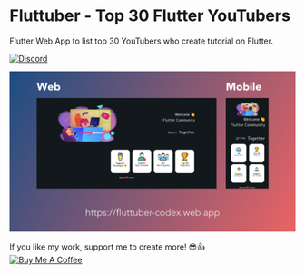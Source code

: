 # Fluttuber - Top 30 Flutter YouTubers
Flutter Web App to list top 30 YouTubers who create tutorial on Flutter.

[![Discord](https://img.shields.io/discord/731616556622282814?logo=discord&logoColor=white)](https://discord.com/invite/nWFnTqP)

<p align="center">
  <img src="fluttuber_screenshot.png" alt="top 30 flutter youtubers" title="Screenshot">
</p>

If you like my work, support me to create more! 😎👍<br>
<a href="https://www.buymeacoffee.com/afzalali15" target="_blank"><img src="https://cdn.buymeacoffee.com/buttons/v2/default-yellow.png" height="50px" alt="Buy Me A Coffee"></a>
